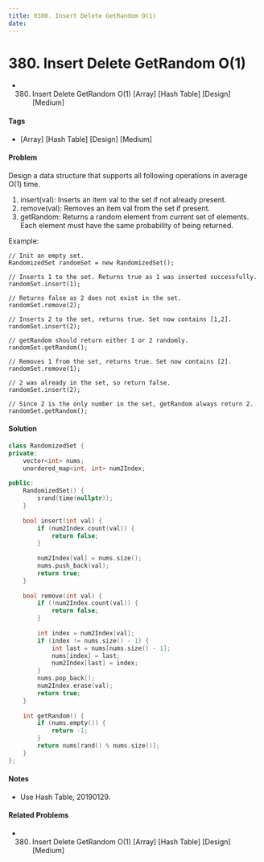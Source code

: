 ```yaml
---
title: 0380. Insert Delete GetRandom O(1)
date: 
---
```


# 380. Insert Delete GetRandom O(1)
- 380. Insert Delete GetRandom O(1) [Array] [Hash Table] [Design] [Medium]

#### Tags
- [Array] [Hash Table] [Design] [Medium]

#### Problem
Design a data structure that supports all following operations in average O(1) time.

1. insert(val): Inserts an item val to the set if not already present.
2. remove(val): Removes an item val from the set if present.
3. getRandom: Returns a random element from current set of elements. Each element must have the same probability of being returned.

Example:

    // Init an empty set.
    RandomizedSet randomSet = new RandomizedSet();

    // Inserts 1 to the set. Returns true as 1 was inserted successfully.
    randomSet.insert(1);

    // Returns false as 2 does not exist in the set.
    randomSet.remove(2);

    // Inserts 2 to the set, returns true. Set now contains [1,2].
    randomSet.insert(2);

    // getRandom should return either 1 or 2 randomly.
    randomSet.getRandom();

    // Removes 1 from the set, returns true. Set now contains [2].
    randomSet.remove(1);

    // 2 was already in the set, so return false.
    randomSet.insert(2);

    // Since 2 is the only number in the set, getRandom always return 2.
    randomSet.getRandom();

#### Solution
``` C++
class RandomizedSet {
private:
    vector<int> nums;
    unordered_map<int, int> num2Index;
    
public:
    RandomizedSet() {
        srand(time(nullptr));
    }
    
    bool insert(int val) {
        if (num2Index.count(val)) {
            return false;
        }
        
        num2Index[val] = nums.size();
        nums.push_back(val);
        return true;
    }
    
    bool remove(int val) {
        if (!num2Index.count(val)) {
            return false;
        }
        
        int index = num2Index[val];
        if (index != nums.size() - 1) {
            int last = nums[nums.size() - 1];
            nums[index] = last;
            num2Index[last] = index;
        }
        nums.pop_back();
        num2Index.erase(val);
        return true;
    }
    
    int getRandom() {
        if (nums.empty()) {
            return -1;
        }
        return nums[rand() % nums.size()];
    }
};
```

#### Notes
- Use Hash Table, 20190129.

#### Related Problems
- 380. Insert Delete GetRandom O(1) [Array] [Hash Table] [Design] [Medium]

